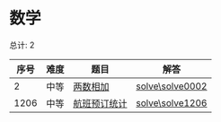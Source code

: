 # 数学

<!--- table -->

总计: 2

| 序号 | 难度 | 题目                                                                        | 解答                                  |
| ---- | ---- | --------------------------------------------------------------------------- | ------------------------------------- |
| 2    | 中等 | [两数相加](https://leetcode-cn.com/problems/add-two-numbers/)               | [solve\solve0002](../solve\solve0002) |
| 1206 | 中等 | [航班预订统计](https://leetcode-cn.com/problems/corporate-flight-bookings/) | [solve\solve1206](../solve\solve1206) |
